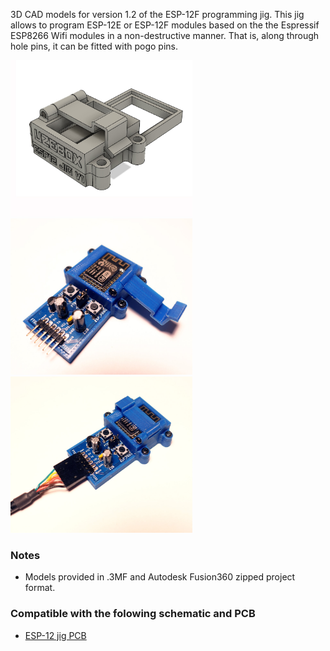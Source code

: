 3D CAD models for version 1.2 of the ESP-12F programming jig. This jig allows to program ESP-12E or ESP-12F modules based on the the Espressif ESP8266 Wifi modules in a non-destructive manner. That is, along through hole pins, it can be fitted with pogo pins. 

<img src="assets/esp-jig-cad-model.jpg" alt="ESP Jig Enclosure" height="250"/> <img src="assets/assembly-12.jpg" alt="ESP Jig Enclosure" height="250"/> <img src="assets/assembly-14.jpg" alt="ESP jig Enclosure" height="250" />

### Notes
* Models provided in .3MF and Autodesk Fusion360 zipped project format. 

### Compatible with the folowing schematic and PCB
* [ESP-12 jig PCB](https://github.com/Uzebox/uzebox/tree/master/schematics/ESP-12F-Programming-Jig/V2.1)


